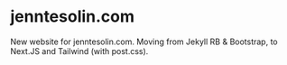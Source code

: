 # jenntesolin.com
New website for jenntesolin.com. Moving from Jekyll RB & Bootstrap, to Next.JS and Tailwind (with post.css).
